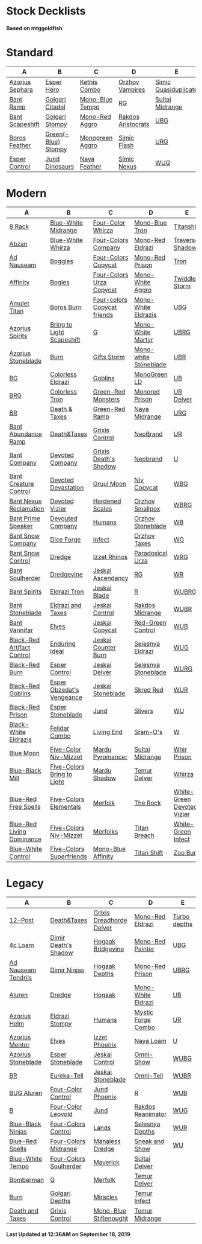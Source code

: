 # Stock Decklists
#### Based on mtggoldfish


# Standard

|                                A                                 |                                    B                                     |                                C                                 |                                   D                                    |                                     E                                      |
|------------------------------------------------------------------|--------------------------------------------------------------------------|------------------------------------------------------------------|------------------------------------------------------------------------|----------------------------------------------------------------------------|
|[Azorius Sephara](./mtggoldfish/Standard/decks/Azorius_Sephara.md)|[Esper Hero](./mtggoldfish/Standard/decks/Esper_Hero.md)                  |[Kethis Combo](./mtggoldfish/Standard/decks/Kethis_Combo.md)      |[Orzhov Vampires](./mtggoldfish/Standard/decks/Orzhov_Vampires.md)      |[Simic Quasiduplicate](./mtggoldfish/Standard/decks/Simic_Quasiduplicate.md)|
|[Bant Ramp](./mtggoldfish/Standard/decks/Bant_Ramp.md)            |[Golgari Citadel](./mtggoldfish/Standard/decks/Golgari_Citadel.md)        |[Mono-Blue Tempo](./mtggoldfish/Standard/decks/Mono-Blue_Tempo.md)|[RG](./mtggoldfish/Standard/decks/RG.md)                                |[Sultai Midrange](./mtggoldfish/Standard/decks/Sultai_Midrange.md)          |
|[Bant Scapeshift](./mtggoldfish/Standard/decks/Bant_Scapeshift.md)|[Golgari Stompy](./mtggoldfish/Standard/decks/Golgari_Stompy.md)          |[Mono-Red Aggro](./mtggoldfish/Standard/decks/Mono-Red_Aggro.md)  |[Rakdos Aristocrats](./mtggoldfish/Standard/decks/Rakdos_Aristocrats.md)|[UBG](./mtggoldfish/Standard/decks/UBG.md)                                  |
|[Boros Feather](./mtggoldfish/Standard/decks/Boros_Feather.md)    |[Green(-Blue) Stompy](./mtggoldfish/Standard/decks/Green(-Blue)_Stompy.md)|[Monogreen Aggro](./mtggoldfish/Standard/decks/Monogreen_Aggro.md)|[Simic Flash](./mtggoldfish/Standard/decks/Simic_Flash.md)              |[URG](./mtggoldfish/Standard/decks/URG.md)                                  |
|[Esper Control](./mtggoldfish/Standard/decks/Esper_Control.md)    |[Jund Dinosaurs](./mtggoldfish/Standard/decks/Jund_Dinosaurs.md)          |[Naya Feather](./mtggoldfish/Standard/decks/Naya_Feather.md)      |[Simic Nexus](./mtggoldfish/Standard/decks/Simic_Nexus.md)              |[WUG](./mtggoldfish/Standard/decks/WUG.md)                                  |


# Modern

|                                          A                                           |                                          B                                           |                                           C                                            |                                     D                                      |                                          E                                           |
|--------------------------------------------------------------------------------------|--------------------------------------------------------------------------------------|----------------------------------------------------------------------------------------|----------------------------------------------------------------------------|--------------------------------------------------------------------------------------|
|[8 Rack](./mtggoldfish/Modern/decks/8_Rack.md)                                        |[Blue-White Midrange](./mtggoldfish/Modern/decks/Blue-White_Midrange.md)              |[Four-Color Whirza](./mtggoldfish/Modern/decks/Four-Color_Whirza.md)                    |[Mono-Blue Tron](./mtggoldfish/Modern/decks/Mono-Blue_Tron.md)              |[Titanshift](./mtggoldfish/Modern/decks/Titanshift.md)                                |
|[Abzan](./mtggoldfish/Modern/decks/Abzan.md)                                          |[Blue-White Whirza](./mtggoldfish/Modern/decks/Blue-White_Whirza.md)                  |[Four-Colors Company](./mtggoldfish/Modern/decks/Four-Colors_Company.md)                |[Mono-Red Eldrazi](./mtggoldfish/Modern/decks/Mono-Red_Eldrazi.md)          |[Traverse Shadow](./mtggoldfish/Modern/decks/Traverse_Shadow.md)                      |
|[Ad Nauseam](./mtggoldfish/Modern/decks/Ad_Nauseam.md)                                |[Boggles](./mtggoldfish/Modern/decks/Boggles.md)                                      |[Four-Colors Copycat](./mtggoldfish/Modern/decks/Four-Colors_Copycat.md)                |[Mono-Red Prison](./mtggoldfish/Modern/decks/Mono-Red_Prison.md)            |[Tron](./mtggoldfish/Modern/decks/Tron.md)                                            |
|[Affinity](./mtggoldfish/Modern/decks/Affinity.md)                                    |[Bogles](./mtggoldfish/Modern/decks/Bogles.md)                                        |[Four-Colors Urza Copycat](./mtggoldfish/Modern/decks/Four-Colors_Urza_Copycat.md)      |[Mono-White Aggro](./mtggoldfish/Modern/decks/Mono-White_Aggro.md)          |[Twiddle Storm](./mtggoldfish/Modern/decks/Twiddle_Storm.md)                          |
|[Amulet Titan](./mtggoldfish/Modern/decks/Amulet_Titan.md)                            |[Boros Burn](./mtggoldfish/Modern/decks/Boros_Burn.md)                                |[Four-colors Copycat friends](./mtggoldfish/Modern/decks/Four-colors_Copycat_friends.md)|[Mono-White Eldrazis](./mtggoldfish/Modern/decks/Mono-White_Eldrazis.md)    |[UBG](./mtggoldfish/Modern/decks/UBG.md)                                              |
|[Azorius Spirits](./mtggoldfish/Modern/decks/Azorius_Spirits.md)                      |[Bring to Light Scapeshift](./mtggoldfish/Modern/decks/Bring_to_Light_Scapeshift.md)  |[G](./mtggoldfish/Modern/decks/G.md)                                                    |[Mono-White Martyr](./mtggoldfish/Modern/decks/Mono-White_Martyr.md)        |[UBRG](./mtggoldfish/Modern/decks/UBRG.md)                                            |
|[Azorius Stoneblade](./mtggoldfish/Modern/decks/Azorius_Stoneblade.md)                |[Burn](./mtggoldfish/Modern/decks/Burn.md)                                            |[Gifts Storm](./mtggoldfish/Modern/decks/Gifts_Storm.md)                                |[Mono-white Stoneblade](./mtggoldfish/Modern/decks/Mono-white_Stoneblade.md)|[UBR](./mtggoldfish/Modern/decks/UBR.md)                                              |
|[BG](./mtggoldfish/Modern/decks/BG.md)                                                |[Colorless Eldrazi](./mtggoldfish/Modern/decks/Colorless_Eldrazi.md)                  |[Goblins](./mtggoldfish/Modern/decks/Goblins.md)                                        |[MonoGreen LD](./mtggoldfish/Modern/decks/MonoGreen_LD.md)                  |[UB](./mtggoldfish/Modern/decks/UB.md)                                                |
|[BRG](./mtggoldfish/Modern/decks/BRG.md)                                              |[Colorless Tron](./mtggoldfish/Modern/decks/Colorless_Tron.md)                        |[Green-Red Monsters](./mtggoldfish/Modern/decks/Green-Red_Monsters.md)                  |[Monored Prison](./mtggoldfish/Modern/decks/Monored_Prison.md)              |[UR Delver](./mtggoldfish/Modern/decks/UR_Delver.md)                                  |
|[BR](./mtggoldfish/Modern/decks/BR.md)                                                |[Death & Taxes](./mtggoldfish/Modern/decks/Death_&_Taxes.md)                          |[Green-Red Ramp](./mtggoldfish/Modern/decks/Green-Red_Ramp.md)                          |[Naya Midrange](./mtggoldfish/Modern/decks/Naya_Midrange.md)                |[URG](./mtggoldfish/Modern/decks/URG.md)                                              |
|[Bant Abundance Ramp](./mtggoldfish/Modern/decks/Bant_Abundance_Ramp.md)              |[Death&amp;Taxes](./mtggoldfish/Modern/decks/Death&amp;Taxes.md)                      |[Grixis Control](./mtggoldfish/Modern/decks/Grixis_Control.md)                          |[NeoBrand](./mtggoldfish/Modern/decks/NeoBrand.md)                          |[UR](./mtggoldfish/Modern/decks/UR.md)                                                |
|[Bant Company](./mtggoldfish/Modern/decks/Bant_Company.md)                            |[Devoted Company](./mtggoldfish/Modern/decks/Devoted_Company.md)                      |[Grixis Death's Shadow](./mtggoldfish/Modern/decks/Grixis_Death's_Shadow.md)            |[Neobrand](./mtggoldfish/Modern/decks/Neobrand.md)                          |[U](./mtggoldfish/Modern/decks/U.md)                                                  |
|[Bant Creature Control](./mtggoldfish/Modern/decks/Bant_Creature_Control.md)          |[Devoted Devastation](./mtggoldfish/Modern/decks/Devoted_Devastation.md)              |[Gruul Moon](./mtggoldfish/Modern/decks/Gruul_Moon.md)                                  |[Niv Copycat](./mtggoldfish/Modern/decks/Niv_Copycat.md)                    |[WBG](./mtggoldfish/Modern/decks/WBG.md)                                              |
|[Bant Nexus Reclamation](./mtggoldfish/Modern/decks/Bant_Nexus_Reclamation.md)        |[Devoted Vizier](./mtggoldfish/Modern/decks/Devoted_Vizier.md)                        |[Hardened Scales](./mtggoldfish/Modern/decks/Hardened_Scales.md)                        |[Orzhov Smallpox](./mtggoldfish/Modern/decks/Orzhov_Smallpox.md)            |[WBRG](./mtggoldfish/Modern/decks/WBRG.md)                                            |
|[Bant Prime Speaker](./mtggoldfish/Modern/decks/Bant_Prime_Speaker.md)                |[Devouted Company](./mtggoldfish/Modern/decks/Devouted_Company.md)                    |[Humans](./mtggoldfish/Modern/decks/Humans.md)                                          |[Orzhov Stoneblade](./mtggoldfish/Modern/decks/Orzhov_Stoneblade.md)        |[WB](./mtggoldfish/Modern/decks/WB.md)                                                |
|[Bant Snow Company](./mtggoldfish/Modern/decks/Bant_Snow_Company.md)                  |[Dice Forge](./mtggoldfish/Modern/decks/Dice_Forge.md)                                |[Infect](./mtggoldfish/Modern/decks/Infect.md)                                          |[Orzhov Taxes](./mtggoldfish/Modern/decks/Orzhov_Taxes.md)                  |[WG](./mtggoldfish/Modern/decks/WG.md)                                                |
|[Bant Snow Control](./mtggoldfish/Modern/decks/Bant_Snow_Control.md)                  |[Dredge](./mtggoldfish/Modern/decks/Dredge.md)                                        |[Izzet Rhinos](./mtggoldfish/Modern/decks/Izzet_Rhinos.md)                              |[Paradoxical Urza](./mtggoldfish/Modern/decks/Paradoxical_Urza.md)          |[WRG](./mtggoldfish/Modern/decks/WRG.md)                                              |
|[Bant Soulherder](./mtggoldfish/Modern/decks/Bant_Soulherder.md)                      |[Dredgevine](./mtggoldfish/Modern/decks/Dredgevine.md)                                |[Jeskai Ascendancy](./mtggoldfish/Modern/decks/Jeskai_Ascendancy.md)                    |[RG](./mtggoldfish/Modern/decks/RG.md)                                      |[WR](./mtggoldfish/Modern/decks/WR.md)                                                |
|[Bant Spirits](./mtggoldfish/Modern/decks/Bant_Spirits.md)                            |[Eldrazi Tron](./mtggoldfish/Modern/decks/Eldrazi_Tron.md)                            |[Jeskai Blade](./mtggoldfish/Modern/decks/Jeskai_Blade.md)                              |[R](./mtggoldfish/Modern/decks/R.md)                                        |[WUBRG](./mtggoldfish/Modern/decks/WUBRG.md)                                          |
|[Bant Stoneblade](./mtggoldfish/Modern/decks/Bant_Stoneblade.md)                      |[Eldrazi and Taxes](./mtggoldfish/Modern/decks/Eldrazi_and_Taxes.md)                  |[Jeskai Control](./mtggoldfish/Modern/decks/Jeskai_Control.md)                          |[Rakdos Midrange](./mtggoldfish/Modern/decks/Rakdos_Midrange.md)            |[WUBR](./mtggoldfish/Modern/decks/WUBR.md)                                            |
|[Bant Vannifar](./mtggoldfish/Modern/decks/Bant_Vannifar.md)                          |[Elves](./mtggoldfish/Modern/decks/Elves.md)                                          |[Jeskai Copycat](./mtggoldfish/Modern/decks/Jeskai_Copycat.md)                          |[Red-Green Control](./mtggoldfish/Modern/decks/Red-Green_Control.md)        |[WUB](./mtggoldfish/Modern/decks/WUB.md)                                              |
|[Black-Red Artifact Control](./mtggoldfish/Modern/decks/Black-Red_Artifact_Control.md)|[Enduring Ideal](./mtggoldfish/Modern/decks/Enduring_Ideal.md)                        |[Jeskai Counter Burn](./mtggoldfish/Modern/decks/Jeskai_Counter_Burn.md)                |[Selesnya Eldrazi](./mtggoldfish/Modern/decks/Selesnya_Eldrazi.md)          |[WUG](./mtggoldfish/Modern/decks/WUG.md)                                              |
|[Black-Red Burn](./mtggoldfish/Modern/decks/Black-Red_Burn.md)                        |[Esper Control](./mtggoldfish/Modern/decks/Esper_Control.md)                          |[Jeskai Delver](./mtggoldfish/Modern/decks/Jeskai_Delver.md)                            |[Selesnya Stoneblade](./mtggoldfish/Modern/decks/Selesnya_Stoneblade.md)    |[WURG](./mtggoldfish/Modern/decks/WURG.md)                                            |
|[Black-Red Goblins](./mtggoldfish/Modern/decks/Black-Red_Goblins.md)                  |[Esper Obzedat's Vengeance](./mtggoldfish/Modern/decks/Esper_Obzedat's_Vengeance.md)  |[Jeskai Stoneblade](./mtggoldfish/Modern/decks/Jeskai_Stoneblade.md)                    |[Skred Red](./mtggoldfish/Modern/decks/Skred_Red.md)                        |[WUR](./mtggoldfish/Modern/decks/WUR.md)                                              |
|[Black-Red Prison](./mtggoldfish/Modern/decks/Black-Red_Prison.md)                    |[Esper Stoneblade](./mtggoldfish/Modern/decks/Esper_Stoneblade.md)                    |[Jund](./mtggoldfish/Modern/decks/Jund.md)                                              |[Slivers](./mtggoldfish/Modern/decks/Slivers.md)                            |[WU](./mtggoldfish/Modern/decks/WU.md)                                                |
|[Black-White Eldrazis](./mtggoldfish/Modern/decks/Black-White_Eldrazis.md)            |[Felidar Combo](./mtggoldfish/Modern/decks/Felidar_Combo.md)                          |[Living End](./mtggoldfish/Modern/decks/Living_End.md)                                  |[Sram-O's](./mtggoldfish/Modern/decks/Sram-O's.md)                          |[W](./mtggoldfish/Modern/decks/W.md)                                                  |
|[Blue Moon](./mtggoldfish/Modern/decks/Blue_Moon.md)                                  |[Five-Color Niv-Mizzet](./mtggoldfish/Modern/decks/Five-Color_Niv-Mizzet.md)          |[Mardu Pyromancer](./mtggoldfish/Modern/decks/Mardu_Pyromancer.md)                      |[Sultai Midrange](./mtggoldfish/Modern/decks/Sultai_Midrange.md)            |[Whir Prison](./mtggoldfish/Modern/decks/Whir_Prison.md)                              |
|[Blue-Black Mill](./mtggoldfish/Modern/decks/Blue-Black_Mill.md)                      |[Five-Colors Bring to Light](./mtggoldfish/Modern/decks/Five-Colors_Bring_to_Light.md)|[Mardu Shadow](./mtggoldfish/Modern/decks/Mardu_Shadow.md)                              |[Temur Delver](./mtggoldfish/Modern/decks/Temur_Delver.md)                  |[Whirza](./mtggoldfish/Modern/decks/Whirza.md)                                        |
|[Blue-Red Free Spells](./mtggoldfish/Modern/decks/Blue-Red_Free_Spells.md)            |[Five-Colors Elementals](./mtggoldfish/Modern/decks/Five-Colors_Elementals.md)        |[Merfolk](./mtggoldfish/Modern/decks/Merfolk.md)                                        |[The Rock](./mtggoldfish/Modern/decks/The_Rock.md)                          |[White-Green Devoted Vizier](./mtggoldfish/Modern/decks/White-Green_Devoted_Vizier.md)|
|[Blue-Red Living Dominance](./mtggoldfish/Modern/decks/Blue-Red_Living_Dominance.md)  |[Five-Colors Niv-Mizzet](./mtggoldfish/Modern/decks/Five-Colors_Niv-Mizzet.md)        |[Merfolks](./mtggoldfish/Modern/decks/Merfolks.md)                                      |[Titan Breach](./mtggoldfish/Modern/decks/Titan_Breach.md)                  |[White-Green Infect](./mtggoldfish/Modern/decks/White-Green_Infect.md)                |
|[Blue-White Control](./mtggoldfish/Modern/decks/Blue-White_Control.md)                |[Five-Colors Superfriends](./mtggoldfish/Modern/decks/Five-Colors_Superfriends.md)    |[Mono-Blue Affinity](./mtggoldfish/Modern/decks/Mono-Blue_Affinity.md)                  |[Titan Shift](./mtggoldfish/Modern/decks/Titan_Shift.md)                    |[Zoo Burn](./mtggoldfish/Modern/decks/Zoo_Burn.md)                                    |


# Legacy

|                                   A                                    |                                      B                                       |                                        C                                         |                                  D                                   |                            E                             |
|------------------------------------------------------------------------|------------------------------------------------------------------------------|----------------------------------------------------------------------------------|----------------------------------------------------------------------|----------------------------------------------------------|
|[12-Post](./mtggoldfish/Legacy/decks/12-Post.md)                        |[Death&amp;Taxes](./mtggoldfish/Legacy/decks/Death&amp;Taxes.md)              |[Grixis Dreadhorde Delver](./mtggoldfish/Legacy/decks/Grixis_Dreadhorde_Delver.md)|[Mono-Red Eldrazi](./mtggoldfish/Legacy/decks/Mono-Red_Eldrazi.md)    |[Turbo depths](./mtggoldfish/Legacy/decks/Turbo_depths.md)|
|[4c Loam](./mtggoldfish/Legacy/decks/4c_Loam.md)                        |[Dimir Death's Shadow](./mtggoldfish/Legacy/decks/Dimir_Death's_Shadow.md)    |[Hogaak Bridgevine](./mtggoldfish/Legacy/decks/Hogaak_Bridgevine.md)              |[Mono-Red Painter](./mtggoldfish/Legacy/decks/Mono-Red_Painter.md)    |[UBG](./mtggoldfish/Legacy/decks/UBG.md)                  |
|[Ad Nauseam Tendrils](./mtggoldfish/Legacy/decks/Ad_Nauseam_Tendrils.md)|[Dimir Ninjas](./mtggoldfish/Legacy/decks/Dimir_Ninjas.md)                    |[Hogaak Depths](./mtggoldfish/Legacy/decks/Hogaak_Depths.md)                      |[Mono-Red Prison](./mtggoldfish/Legacy/decks/Mono-Red_Prison.md)      |[UBRG](./mtggoldfish/Legacy/decks/UBRG.md)                |
|[Aluren](./mtggoldfish/Legacy/decks/Aluren.md)                          |[Dredge](./mtggoldfish/Legacy/decks/Dredge.md)                                |[Hogaak](./mtggoldfish/Legacy/decks/Hogaak.md)                                    |[Mono-White Eldrazi](./mtggoldfish/Legacy/decks/Mono-White_Eldrazi.md)|[UB](./mtggoldfish/Legacy/decks/UB.md)                    |
|[Azorius Helm](./mtggoldfish/Legacy/decks/Azorius_Helm.md)              |[Eldrazi Stompy](./mtggoldfish/Legacy/decks/Eldrazi_Stompy.md)                |[Humans](./mtggoldfish/Legacy/decks/Humans.md)                                    |[Mystic Forge Combo](./mtggoldfish/Legacy/decks/Mystic_Forge_Combo.md)|[UR](./mtggoldfish/Legacy/decks/UR.md)                    |
|[Azorius Mentor](./mtggoldfish/Legacy/decks/Azorius_Mentor.md)          |[Elves](./mtggoldfish/Legacy/decks/Elves.md)                                  |[Izzet Phoenix](./mtggoldfish/Legacy/decks/Izzet_Phoenix.md)                      |[Naya Loam](./mtggoldfish/Legacy/decks/Naya_Loam.md)                  |[U](./mtggoldfish/Legacy/decks/U.md)                      |
|[Azorius Stoneblade](./mtggoldfish/Legacy/decks/Azorius_Stoneblade.md)  |[Esper Stoneblade](./mtggoldfish/Legacy/decks/Esper_Stoneblade.md)            |[Jeskai Control](./mtggoldfish/Legacy/decks/Jeskai_Control.md)                    |[Omni-Show](./mtggoldfish/Legacy/decks/Omni-Show.md)                  |[WUBG](./mtggoldfish/Legacy/decks/WUBG.md)                |
|[BR](./mtggoldfish/Legacy/decks/BR.md)                                  |[Eureka-Tell](./mtggoldfish/Legacy/decks/Eureka-Tell.md)                      |[Jeskai Stoneblade](./mtggoldfish/Legacy/decks/Jeskai_Stoneblade.md)              |[Omni-Tell](./mtggoldfish/Legacy/decks/Omni-Tell.md)                  |[WUBR](./mtggoldfish/Legacy/decks/WUBR.md)                |
|[BUG Aluren](./mtggoldfish/Legacy/decks/BUG_Aluren.md)                  |[Four-Color Control](./mtggoldfish/Legacy/decks/Four-Color_Control.md)        |[Jund Phoenix](./mtggoldfish/Legacy/decks/Jund_Phoenix.md)                        |[R](./mtggoldfish/Legacy/decks/R.md)                                  |[WUB](./mtggoldfish/Legacy/decks/WUB.md)                  |
|[B](./mtggoldfish/Legacy/decks/B.md)                                    |[Four-Color Leovold](./mtggoldfish/Legacy/decks/Four-Color_Leovold.md)        |[Jund](./mtggoldfish/Legacy/decks/Jund.md)                                        |[Rakdos Reanimator](./mtggoldfish/Legacy/decks/Rakdos_Reanimator.md)  |[WUG](./mtggoldfish/Legacy/decks/WUG.md)                  |
|[Blue-Black Ninjas](./mtggoldfish/Legacy/decks/Blue-Black_Ninjas.md)    |[Four-Colors Control](./mtggoldfish/Legacy/decks/Four-Colors_Control.md)      |[Lands](./mtggoldfish/Legacy/decks/Lands.md)                                      |[Selesnya Depths](./mtggoldfish/Legacy/decks/Selesnya_Depths.md)      |[WUR](./mtggoldfish/Legacy/decks/WUR.md)                  |
|[Blue-Red Spells](./mtggoldfish/Legacy/decks/Blue-Red_Spells.md)        |[Four-Colors Midrange](./mtggoldfish/Legacy/decks/Four-Colors_Midrange.md)    |[Manaless Dredge](./mtggoldfish/Legacy/decks/Manaless_Dredge.md)                  |[Sneak and Show](./mtggoldfish/Legacy/decks/Sneak_and_Show.md)        |[WU](./mtggoldfish/Legacy/decks/WU.md)                    |
|[Blue-White Tempo](./mtggoldfish/Legacy/decks/Blue-White_Tempo.md)      |[Four-Colors Soulherder](./mtggoldfish/Legacy/decks/Four-Colors_Soulherder.md)|[Maverick](./mtggoldfish/Legacy/decks/Maverick.md)                                |[Sultai Delver](./mtggoldfish/Legacy/decks/Sultai_Delver.md)          |                                                          |
|[Bomberman](./mtggoldfish/Legacy/decks/Bomberman.md)                    |[G](./mtggoldfish/Legacy/decks/G.md)                                          |[Merfolk](./mtggoldfish/Legacy/decks/Merfolk.md)                                  |[Temur Delver](./mtggoldfish/Legacy/decks/Temur_Delver.md)            |                                                          |
|[Burn](./mtggoldfish/Legacy/decks/Burn.md)                              |[Golgari Depths](./mtggoldfish/Legacy/decks/Golgari_Depths.md)                |[Miracles](./mtggoldfish/Legacy/decks/Miracles.md)                                |[Temur Infect](./mtggoldfish/Legacy/decks/Temur_Infect.md)            |                                                          |
|[Death and Taxes](./mtggoldfish/Legacy/decks/Death_and_Taxes.md)        |[Grixis Control](./mtggoldfish/Legacy/decks/Grixis_Control.md)                |[Mono-Blue Stiflenought](./mtggoldfish/Legacy/decks/Mono-Blue_Stiflenought.md)    |[Temur Midrange](./mtggoldfish/Legacy/decks/Temur_Midrange.md)        |                                                          |



#### Last Updated at 12:36AM on September 18, 2019